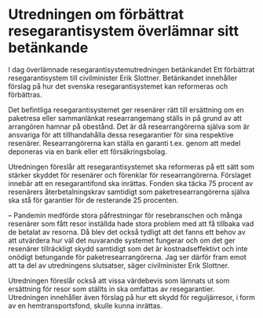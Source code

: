 # Utredningen om förbättrat resegarantisystem överlämnar sitt betänkande

I dag överlämnade resegarantisystemutredningen betänkandet Ett förbättrat resegarantisystem till civilminister Erik Slottner. Betänkandet innehåller förslag på hur det svenska resegarantisystemet kan reformeras och förbättras.

Det befintliga resegarantisystemet ger resenärer rätt till ersättning om en paketresa eller sammanlänkat researrangemang ställs in på grund av att arrangören hamnar på obestånd. Det är då researrangörerna själva som är ansvariga för att tillhandahålla dessa resegarantier för sina respektive resenärer. Researrangörerna kan ställa en garanti t.ex. genom att medel deponeras via en bank eller ett försäkringsbolag.

Utredningen föreslår att resegarantisystemet ska reformeras på ett sätt som stärker skyddet för resenärer och förenklar för researrangörerna. Förslaget innebär att en resegarantifond ska inrättas. Fonden ska täcka 75 procent av resenärers återbetalningskrav samtidigt som paketresearrangörerna själva ska stå för garantier för de resterande 25 procenten.

– Pandemin medförde stora påfrestningar för resebranschen och många resenärer som fått resor inställda hade stora problem med att få tillbaka vad de betalat av resorna. Då blev det också tydligt att det fanns ett behov av att utvärdera hur väl det nuvarande systemet fungerar och om det ger resenärer tillräckligt skydd samtidigt som det är kostnadseffektivt och inte onödigt betungande för paketresearrangörerna. Jag ser därför fram emot att ta del av utredningens slutsatser, säger civilminister Erik Slottner.

Utredningen föreslår också att vissa värdebevis som lämnats ut som ersättning för resor som ställts in ska omfattas av resegarantier. Utredningen innehåller även förslag på hur ett skydd för reguljärresor, i form av en hemtransportsfond, skulle kunna inrättas.
